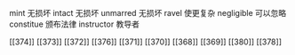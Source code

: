 




mint 无损坏
intact 无损坏
unmarred 无损坏
ravel 使更复杂
negligible 可以忽略
constitue 颁布法律
instructor 教导者

[[374]]
[[373]]
[[372]]
[[376]]
[[371]]
[[370]]
[[368]]
[[369]]
[[380]]
[[378]]
